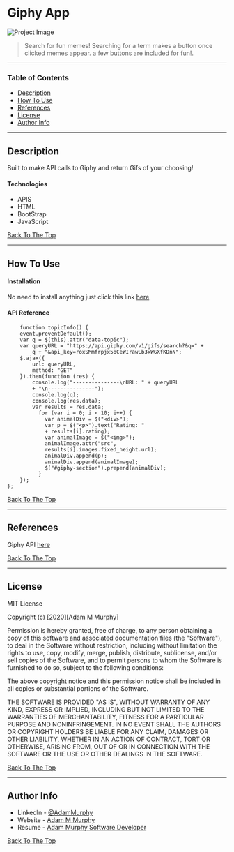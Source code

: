 # Giphy App

![Project Image](https://image-cdn.hypb.st/https%3A%2F%2Fhypebeast.com%2Fimage%2F2018%2F08%2Fgiphy-film-festival-announcement-00.jpg?q=90&w=1400&cbr=1&fit=max)

> Search for fun memes! Searching for a term makes a button once clicked memes appear. a few buttons are included for fun!.

---

### Table of Contents

- [Description](#description)
- [How To Use](#how-to-use)
- [References](#references)
- [License](#license)
- [Author Info](#author-info)

---

## Description

Built to make API calls to Giphy and return Gifs of your choosing!

#### Technologies

- APIS
- HTML
- BootStrap
- JavaScript

[Back To The Top](#giphy-app)

---

## How To Use

#### Installation

No need to install anything just click this link [here](https://adamm285.github.io/giphyapp/)

#### API Reference

```
    function topicInfo() {
    event.preventDefault();
    var q = $(this).attr("data-topic");
    var queryURL = "https://api.giphy.com/v1/gifs/search?&q=" +
        q + "&api_key=roxSMmfrpjx5oCeWIrawLb3xWGXfKDnN";
    $.ajax({
        url: queryURL,
        method: "GET"
    }).then(function (res) {
        console.log("---------------\nURL: " + queryURL 
        + "\n---------------");
        console.log(q);
        console.log(res.data);
        var results = res.data;
          for (var i = 0; i < 10; i++) {
            var animalDiv = $("<div>");
            var p = $("<p>").text("Rating: " 
            + results[i].rating);
            var animalImage = $("<img>");
            animalImage.attr("src", 
            results[i].images.fixed_height.url);
            animalDiv.append(p);
            animalDiv.append(animalImage);
            $("#giphy-section").prepend(animalDiv);
          }
    });
};
```

[Back To The Top](#giphy-app)

---

## References

Giphy API [here](https://developers.giphy.com/)


[Back To The Top](#giphy-app)

---

## License

MIT License

Copyright (c) [2020][Adam M Murphy]

Permission is hereby granted, free of charge, to any person obtaining a copy
of this software and associated documentation files (the "Software"), to deal
in the Software without restriction, including without limitation the rights
to use, copy, modify, merge, publish, distribute, sublicense, and/or sell
copies of the Software, and to permit persons to whom the Software is
furnished to do so, subject to the following conditions:

The above copyright notice and this permission notice shall be included in all
copies or substantial portions of the Software.

THE SOFTWARE IS PROVIDED "AS IS", WITHOUT WARRANTY OF ANY KIND, EXPRESS OR
IMPLIED, INCLUDING BUT NOT LIMITED TO THE WARRANTIES OF MERCHANTABILITY,
FITNESS FOR A PARTICULAR PURPOSE AND NONINFRINGEMENT. IN NO EVENT SHALL THE
AUTHORS OR COPYRIGHT HOLDERS BE LIABLE FOR ANY CLAIM, DAMAGES OR OTHER
LIABILITY, WHETHER IN AN ACTION OF CONTRACT, TORT OR OTHERWISE, ARISING FROM,
OUT OF OR IN CONNECTION WITH THE SOFTWARE OR THE USE OR OTHER DEALINGS IN THE
SOFTWARE.

[Back To The Top](#giphy-app)

---

## Author Info

- LinkedIn - [@AdamMurphy](https://Linkedin.com/in/Adam-Murphy-73690bbb/)
- Website - [Adam M Murphy](https://adamm285.github.io/AdamMurphy'sPortfolio/)
- Resume - [Adam Murphy Software Developer](https://docs.google.com/document/d/1GLxDLwlrQkmdugH2Xl9MsOv5Rz6rmzqqSrbzfTZ-R3E/edit?usp=sharing)

[Back To The Top](#giphy-app)
